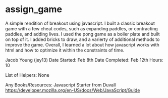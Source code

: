 # assign_game

A simple rendition of breakout using javascript.
I built a classic breakout game with a few cheat codes, such as expanding paddles, or contracting paddles, and adding lives. 
I used the pong game as a boiler plate and built on top of it. I added bricks to draw, and a varierty of additional methods to improve the game.
Overall, I learned a lot about how javascript works with html and how to optimize it within the constraints of time.

Jacob Young (jey13)
Date Started: Feb 8th
Date Completed: Feb 12th
Hours: 10

List of Helpers: 
None

Any Books/Resources:
Javascript Starter from Duvall
https://developer.mozilla.org/en-US/docs/Web/JavaScript/Guide


